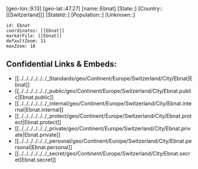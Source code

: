 ﻿---
location: [47.27,9.13]
mapzoom: [7,12] 
mapmarker: city 
type: City
tags:
- geo/City


SpocWebEntityId: 29961
isDeleted: false
confidential: public

---
[geo-lon::9.13]
[geo-lat::47.27]
[name::Ebnat]
[State::]
[Country::[[Switzerland]]]
[StateId::]
[Population::]
[Unknown::]


```leaflet
id: Ebnat
coordinates: [[Ebnat]]
markerFile: [[Ebnat]]
defaultZoom: 11 
maxZoom: 18
```


## Confidential Links & Embeds: 
- [[../../../../../../_Standards/geo/Continent/Europe/Switzerland/City/Ebnat|Ebnat]] 
- [[../../../../../../_public/geo/Continent/Europe/Switzerland/City/Ebnat.public|Ebnat.public]] 
- [[../../../../../../_internal/geo/Continent/Europe/Switzerland/City/Ebnat.internal|Ebnat.internal]] 
- [[../../../../../../_protect/geo/Continent/Europe/Switzerland/City/Ebnat.protect|Ebnat.protect]] 
- [[../../../../../../_private/geo/Continent/Europe/Switzerland/City/Ebnat.private|Ebnat.private]] 
- [[../../../../../../_personal/geo/Continent/Europe/Switzerland/City/Ebnat.personal|Ebnat.personal]] 
- [[../../../../../../_secret/geo/Continent/Europe/Switzerland/City/Ebnat.secret|Ebnat.secret]] 
